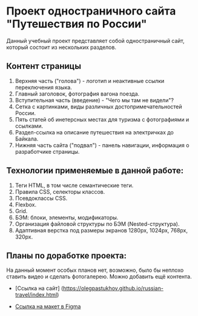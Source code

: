 # Проект одностраничного сайта "Путешествия по России"

Данный учебный проект представляет собой одностраничный сайт, который состоит из нескольких разделов.

## Контент страницы

1. Верхняя часть ("голова") - логотип и неактивные ссылки переключения языка.
2. Главный заголовок, фотография вагона поезда.
3. Вступительная часть (введение) - "Чего мы там не видели"?
4. Сетка с картинками, виды различных достопримечательностей России.
5. Пять статей об инетерсных местах для туризма с фотографиями и ссылками.
6. Раздел-ссылка на описание путешествия на электричках до Байкала.
7. Нижняя часть сайта ("подвал") - панель навигации, информация о разработчике страницы.

## Технологии применяемые в данной работе:

1. Теги HTML, в том числе семантические теги.
2. Правила CSS, селекторы классов.
3. Псевдоклассы CSS.
4. Flexbox.
5. Grid.
6. БЭМ: блоки, элементы, модификаторы.
7. Организация файловой структуры по БЭМ (Nested-структура).
8. Адаптивная верстка под размеры экранов 1280px, 1024px, 768px, 320px.

## Планы по доработке проекта:

На данный момент особых планов нет, возможно, было бы неплохо ставить видео и сделать фотогалерею. Можно добавить ещё контента.

* [Ссылка на сайт] (https://olegpastukhov.github.io/russian-travel/index.html)

* [Ссылка на макет в Figma](https://www.figma.com/file/5S2WSbEFL6awjVWJ0NWL8Q/Sprint-3_-Russia-_-desktop-mobile?node-id=28503%3A0)

